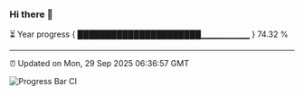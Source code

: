 ### Hi there 👋

⏳ Year progress { ██████████████████████▁▁▁▁▁▁▁▁ } 74.32 %

---

⏰ Updated on Mon, 29 Sep 2025 06:36:57 GMT

![Progress Bar CI](https://github.com/ZhaoGui/ZhaoGui/workflows/Progress%20Bar%20CI/badge.svg)
